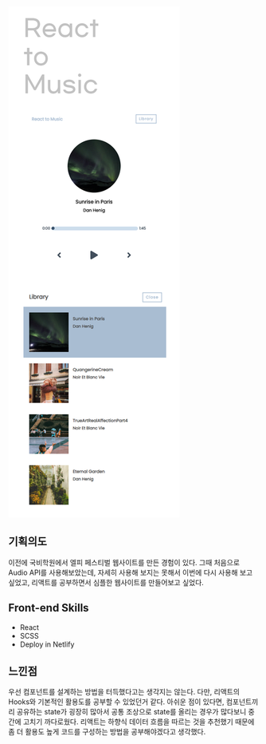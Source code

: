 ![websiteimages](./assets/website.png)

## 기획의도
이전에 국비학원에서 엘피 페스티벌 웹사이트를 만든 경험이 있다. 그때 처음으로 Audio API를
사용해보았는데, 자세히 사용해 보지는 못해서 이번에 다시 사용해 보고 싶었고,
리액트를 공부하면서 심플한 웹사이트를 만들어보고 싶었다.

## Front-end Skills
- React
- SCSS
- Deploy in Netlify

## 느낀점
우선 컴포넌트를 설계하는 방법을 터득했다고는 생각지는 않는다. 다만, 리액트의 Hooks와 기본적인 활용도를 공부할 수 있었던거 같다. 아쉬운 점이 있다면, 컴포넌트끼리 공유하는 state가 
굉장히 많아서 공통 조상으로 state를 올리는 경우가 많다보니 중간에 고치기 까다로웠다. 리액트는 하향식 데이터 흐름을 따르는 것을 추천했기 때문에 좀 더 활용도 높게 코드를 구성하는 방법을 공부해야겠다고 생각했다.